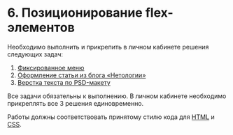 # 6. Позиционирование flex-элементов

Необходимо выполнить и прикрепить в личном кабинете решения следующих задач:

1. [Фиксированное меню](./fixed-menu/)
2. [Оформление статьи из блога «Нетологии»](./blog-article/)
3. [Верстка текста по PSD-макету](./font-face)

Все задачи обязательны к выполнению. В личном кабинете необходимо прикреплять все 3 решения единовременно.

Работы должны соответствовать принятому стилю кода для [HTML](https://github.com/netology-code/codestyle/tree/master/html) и [CSS](https://github.com/netology-code/codestyle/tree/master/css).
